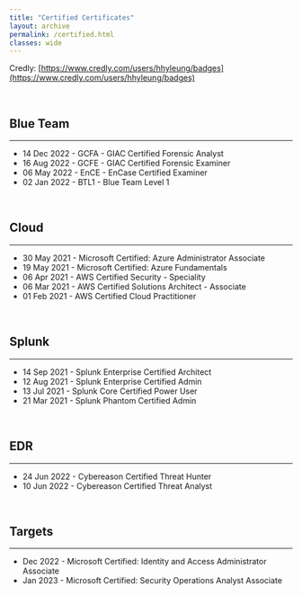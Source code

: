 ```yaml
---
title: "Certified Certificates"
layout: archive
permalink: /certified.html
classes: wide
---
```


Credly: [https://www.credly.com/users/hhyleung/badges](https://www.credly.com/users/hhyleung/badges)

<br>

## Blue Team
---
- 14 Dec 2022 - GCFA - GIAC Certified Forensic Analyst
- 16 Aug 2022 - GCFE - GIAC Certified Forensic Examiner
- 06 May 2022 - EnCE - EnCase Certified Examiner
- 02 Jan 2022 - BTL1 - Blue Team Level 1

<br>

## Cloud
---
- 30 May 2021 - Microsoft Certified: Azure Administrator Associate
- 19 May 2021 - Microsoft Certified: Azure Fundamentals
- 06 Apr 2021 - AWS Certified Security - Speciality
- 06 Mar 2021 - AWS Certified Solutions Architect - Associate
- 01 Feb 2021 - AWS Certified Cloud Practitioner

<br>

## Splunk
---
- 14 Sep 2021 - Splunk Enterprise Certified Architect
- 12 Aug 2021 - Splunk Enterprise Certified Admin
- 13 Jul 2021 - Splunk Core Certified Power User
- 21 Mar 2021 - Splunk Phantom Certified Admin

<br>

## EDR
---
- 24 Jun 2022 - Cybereason Certified Threat Hunter
- 10 Jun 2022 - Cybereason Certified Threat Analyst

<br>

## Targets
---
- Dec 2022 - Microsoft Certified: Identity and Access Administrator Associate
- Jan 2023 - Microsoft Certified: Security Operations Analyst Associate

<br>
